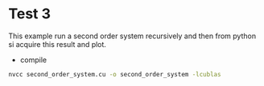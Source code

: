 # Test 3
This example run a second order system recursively and then from python si acquire this result and plot.

- compile 
```bash
nvcc second_order_system.cu -o second_order_system -lcublas
```


